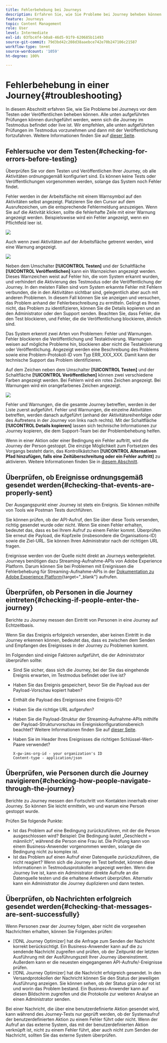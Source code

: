 ```yaml
---
title: Fehlerbehebung bei Journeys
description: Erfahren Sie, wie Sie Probleme bei Journey beheben können
feature: Journeys
topic: Content Management
role: User
level: Intermediate
exl-id: 03fbc4f4-b0a8-46d5-91f9-620685b11493
source-git-commit: 79d3bd42c208d38aaebce742e70b247106c21587
workflow-type: tm+mt
source-wordcount: '1059'
ht-degree: 100%

---
```


# Fehlerbehebung in einer Journey{#troubleshooting}

In diesem Abschnitt erfahren Sie, wie Sie Probleme bei Journeys vor dem Testen oder Veröffentlichen beheben können. Alle unten aufgeführten Prüfungen können durchgeführt werden, wenn sich die Journey im Testmodus befindet oder live ist. Wir empfehlen, alle unten aufgeführten Prüfungen im Testmodus vorzunehmen und dann mit der Veröffentlichung fortzufahren. Weitere Informationen finden Sie auf [dieser Seite](../building-journeys/testing-the-journey.md).

## Fehlersuche vor dem Testen{#checking-for-errors-before-testing}

Überprüfen Sie vor dem Testen und Veröffentlichen Ihrer Journey, ob alle Aktivitäten ordnungsgemäß konfiguriert sind. Es können keine Tests oder Veröffentlichungen vorgenommen werden, solange das System noch Fehler findet.

Fehler werden in der Arbeitsfläche mit einem Warnsymbol auf den Aktivitäten selbst angezeigt. Platzieren Sie den Cursor auf dem Ausrufezeichen, um die entsprechende Fehlermeldung anzuzeigen. Wenn Sie auf die Aktivität klicken, sollte die fehlerhafte Zeile mit einer Warnung angezeigt werden. Beispielsweise wird ein Fehler angezeigt, wenn ein Pflichtfeld leer ist.

![](assets/journey63.png)

Auch wenn zwei Aktivitäten auf der Arbeitsfläche getrennt werden, wird eine Warnung angezeigt.

![](assets/canvas-disconnected.png)

Neben dem Umschalter **[!UICONTROL Testen]** und der Schaltfläche **[!UICONTROL Veröffentlichen]** kann ein Warnzeichen angezeigt werden. Dieses Warnzeichen weist auf Fehler hin, die vom System erkannt wurden, und verhindert die Aktivierung des Testmodus oder die Veröffentlichung der Journey. In den meisten Fällen sind vom System erkannte Fehler mit Fehlern verbunden, die in den Aktivitäten sichtbar sind, gelegentlich aber auch mit anderen Problemen. In diesem Fall können Sie sie anzeigen und versuchen, das Problem anhand der Fehlerbeschreibung zu ermitteln. Gelingt es Ihnen nicht, das Problem zu identifizieren, können Sie die Details kopieren und an den Administrator oder den Support senden. Beachten Sie, dass Fehler, die den Test blockieren, und Fehler, die die Veröffentlichung blockieren, ähnlich sind.

Das System erkennt zwei Arten von Problemen: Fehler und Warnungen. Fehler blockieren die Veröffentlichung und Testaktivierung. Warnungen weisen auf mögliche Probleme hin, blockieren aber nicht die Testaktivierung oder Veröffentlichung. Angezeigt werden eine Beschreibung des Problems sowie eine Problem-Protokoll-ID vom Typ ERR_XXX_XXX. Damit kann der technische Support das Problem identifizieren.

Auf dem Zeichen neben dem Umschalter **[!UICONTROL Testen]** und der Schaltfläche **[!UICONTROL Veröffentlichen]** können zwei verschiedene Farben angezeigt werden. Bei Fehlern wird ein rotes Zeichen angezeigt. Bei Warnungen wird ein orangefarbenes Zeichen angezeigt.

![](assets/journey75.png)

Fehler und Warnungen, die die gesamte Journey betreffen, werden in der Liste zuerst aufgeführt. Fehler und Warnungen, die einzelne Aktivitäten betreffen, werden danach aufgeführt (anhand der Aktivitätsreihenfolge oder des Auftretens in der Journey von links nach rechts). Mit der Schaltfläche **[!UICONTROL Details kopieren]** lassen sich technische Informationen zur Journey kopieren, die dem Support-Team bei der Problembehebung helfen.

Wenn in einer Aktion oder einer Bedingung ein Fehler auftritt, wird die Journey der Person gestoppt. Die einzige Möglichkeit zum Fortsetzen des Vorgangs besteht darin, das Kontrollkästchen **[!UICONTROL Alternativen Pfad hinzufügen, falls eine Zeitüberschreitung oder ein Fehler auftritt]** zu aktivieren. Weitere Informationen finden Sie in [diesem Abschnitt](../building-journeys/using-the-journey-designer.md#paths).

## Überprüfen, ob Ereignisse ordnungsgemäß gesendet werden{#checking-that-events-are-properly-sent}

Der Ausgangspunkt einer Journey ist stets ein Ereignis. Sie können mithilfe von Tools wie Postman Tests durchführen.

Sie können prüfen, ob der API-Aufruf, den Sie über diese Tools versenden, richtig gesendet wurde oder nicht. Wenn Sie einen Fehler erhalten, bedeutet das, dass es bei Ihrem Aufruf zu einem Fehler kommt. Überprüfen Sie erneut die Payload, die Kopfzeile (insbesondere die Organisations-ID) sowie die Ziel-URL. Sie können Ihren Administrator nach der richtigen URL fragen.

Ereignisse werden von der Quelle nicht direkt an Journeys weitergeleitet. Journeys benötigen dazu Streaming-Aufnahme-APIs von Adobe Experience Platform. Darum können Sie bei Problemen mit Ereignissen die Fehlerbehebung für Streaming-Aufnahme-APIs in der [Dokumentation zu Adobe Experience Platform](https://experienceleague.adobe.com/docs/experience-platform/ingestion/streaming/troubleshooting.html?lang=de){target=&quot;_blank&quot;} aufrufen.

## Überprüfen, ob Personen in die Journey eintreten{#checking-if-people-enter-the-journey}

Berichte zu Journey messen den Eintritt von Personen in eine Journey auf Echtzeitbasis.

Wenn Sie das Ereignis erfolgreich versenden, aber keinen Eintritt in die Journey erkennen können, bedeutet das, dass es zwischen dem Senden und Empfangen des Ereignisses in der Journey zu Problemen kommt.

Im Folgenden sind einige Faktoren aufgeführt, die der Administrator überprüfen sollte:

* Sind Sie sicher, dass sich die Journey, bei der Sie das eingehende Ereignis erwarten, im Testmodus befindet oder live ist?
* Haben Sie das Ereignis gespeichert, bevor Sie die Payload aus der Payload-Vorschau kopiert haben?
* Enthält die Payload des Ereignisses eine Ereignis-ID?
* Haben Sie die richtige URL aufgerufen?
* Haben Sie die Payload-Struktur der Streaming-Aufnahme-APIs mithilfe der Payload-Strukturvorschau im Ereigniskonfigurationsbereich beachtet? Weitere Informationen finden Sie auf [dieser Seite](../event/about-creating.md#preview-the-payload).
* Haben Sie im Header Ihres Ereignisses die richtigen Schlüssel-Wert-Paare verwendet?

   ```
   X-gw-ims-org-id - your organization's ID
   Content-type - application/json
   ```

## Überprüfen, wie Personen durch die Journey navigieren{#checking-how-people-navigate-through-the-journey}

Berichte zu Journey messen den Fortschritt von Kontakten innerhalb einer Journey. So können Sie leicht ermitteln, wo und warum eine Person gestoppt wurde.

Prüfen Sie folgende Punkte:

* Ist das Problem auf eine Bedingung zurückzuführen, mit der die Person ausgeschlossen wird? Beispiel: Die Bedingung lautet „Geschlecht = männlich“, während die Person eine Frau ist. Die Prüfung kann von einem Business-Anwender vorgenommen werden, solange die Bedingung nicht zu komplex ist.
* Ist das Problem auf einen Aufruf einer Datenquelle zurückzuführen, die nicht reagiert? Wenn sich die Journey im Test befindet, können diese Informationen in Testmodusprotokollen angezeigt werden. Wenn die Journey live ist, kann ein Administrator direkte Aufrufe an die Datenquelle testen und die erhaltene Antwort überprüfen. Alternativ kann ein Administrator die Journey duplizieren und dann testen.

## Überprüfen, ob Nachrichten erfolgreich gesendet werden{#checking-that-messages-are-sent-successfully}

Wenn Personen zwar der Journey folgen, aber nicht die vorgesehen Nachrichten erhalten, können Sie Folgendes prüfen:

* [!DNL Journey Optimizer] hat die Anfrage zum Senden der Nachricht korrekt berücksichtigt. Ein Business-Anwender kann auf die zu sendende Nachricht zugreifen und prüfen, ob der Zeitpunkt der letzten Ausführung mit der Ausführungszeit Ihrer Journey übereinstimmt. Außerdem kann er die neuesten eingegangenen API-Aufrufe/-Ereignisse prüfen.
* [!DNL Journey Optimizer] hat die Nachricht erfolgreich gesendet. In den Versandprotokollen der Nachricht können Sie den Status der jeweiligen Ausführung anzeigen. Sie können sehen, ob der Status grün oder rot ist und worin das Problem bestand. Ein Business-Anwender kann auf diesen Bildschirm zugreifen und die Protokolle zur weiteren Analyse an einen Administrator senden.

Bei einer Nachricht, die über eine benutzerdefinierte Aktion gesendet wird, kann während des Journey­-Tests nur geprüft werden, ob der Systemaufruf der benutzerdefinierten Aktion zu einem Fehler führt oder nicht. Wenn der Aufruf an das externe System, das mit der benutzerdefinierten Aktion verknüpft ist, nicht zu einem Fehler führt, aber auch nicht zum Senden der Nachricht, sollten Sie das externe System überprüfen.
